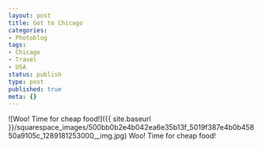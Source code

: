 ```yaml
---
layout: post
title: Got to Chicago
categories:
- Photoblog
tags:
- Chicago
- Travel
- USA
status: publish
type: post
published: true
meta: {}
---
```


![Woo! Time for cheap food!]({{ site.baseurl }}/squarespace_images/500bb0b2e4b042ea6e35b13f_5019f387e4b0b45850a9105c_1289181253000__img.jpg) Woo! Time for cheap food!
